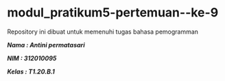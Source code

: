 # modul_pratikum5-pertemuan--ke-9
Repository ini dibuat untuk memenuhi tugas bahasa pemogramman

***Nama      : Antini permatasari***

***NIM       : 312010095***

***Kelas     : T1.20.B.1***

